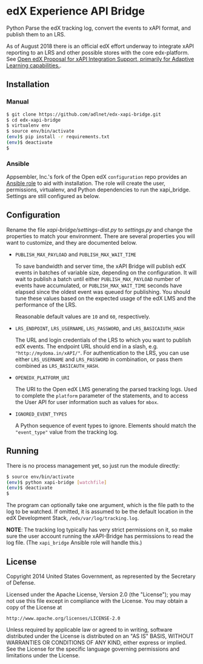 edX Experience API Bridge
=========================

Python Parse the edX tracking log, convert the events to xAPI format, and publish them to an LRS.

As of August 2018 there is an official edX effort underway to integrate xAPI reporting to an LRS and other possible stores with the core edx-platform.  See [Open edX Proposal for xAPI Integration Support, primarily for Adaptive Learning capabilities.](https://github.com/edx/open-edx-proposals/pull/73).


## Installation

### Manual

```sh
$ git clone https://github.com/adlnet/edx-xapi-bridge.git
$ cd edx-xapi-bridge
$ virtualenv env
$ source env/bin/activate
(env)$ pip install -r requirements.txt
(env)$ deactivate
$ 
```

### Ansible

Appsembler, Inc.'s fork of the Open edX `configuration` repo provides an [Ansible role](https://github.com/appsembler/configuration/blob/appsembler/ficus/master/playbooks/roles/xapi_bridge/) to aid with installation.  The role will create the user, permissions, virtualenv, and Python dependencies to run the xapi_bridge.  Settings are still configured as below. 

## Configuration

Rename the file *xapi-bridge/settings-dist.py* to *settings.py* and change the properties to match your environment. There are several properties you will want to customize, and they are documented below.

* `PUBLISH_MAX_PAYLOAD` and `PUBLISH_MAX_WAIT_TIME`

	To save bandwidth and server time, the xAPI Bridge will publish edX events in batches of variable size, depending on the configuration. It will wait to publish a batch until either `PUBLISH_MAX_PAYLOAD` number of events have accumulated, or `PUBLISH_MAX_WAIT_TIME` seconds have elapsed since the oldest event was queued for publishing. You should tune these values based on the expected usage of the edX LMS and the performance of the LRS.
	
	Reasonable default values are `10` and `60`, respectively.

* `LRS_ENDPOINT`, `LRS_USERNAME`, `LRS_PASSWORD`, and `LRS_BASICAIUTH_HASH`

	The URL and login credentials of the LRS to which you want to publish edX events. The endpoint URL should end in a slash, e.g. `"http://mydoma.in/xAPI/"`.  For authentication to the LRS, you can use either `LRS_USERNAME` and `LRS_PASSWORD` in combination, or pass them combined as `LRS_BASICAUTH_HASH`.

* `OPENEDX_PLATFORM_URI`

    The URI to the Open edX LMS generating the parsed tracking logs.  Used to complete the `platform` parameter of the statements, and to access the User API for user information such as values for `mbox`.

* `IGNORED_EVENT_TYPES`
    
    A Python sequence of event types to ignore.  Elements should match the `"event_type"` value from the tracking log.
    

## Running

There is no process management yet, so just run the module directly:

```sh
$ source env/bin/activate
(env)$ python xapi-bridge [watchfile]
(env)$ deactivate
$
```

The program can optionally take one argument, which is the file path to the log to be watched. If omitted, it is assumed to be the default location in the edX Development Stack, `/edx/var/log/tracking.log`.

**NOTE**: The tracking log typically has very strict permissions on it, so make sure the user account running the xAPI-Bridge has permissions to read the log file. (The `xapi_bridge` Ansible role will handle this.)


## License

Copyright 2014 United States Government, as represented by the Secretary of Defense.

Licensed under the Apache License, Version 2.0 (the "License");
you may not use this file except in compliance with the License.
You may obtain a copy of the License at

    http://www.apache.org/licenses/LICENSE-2.0

Unless required by applicable law or agreed to in writing, software
distributed under the License is distributed on an "AS IS" BASIS,
WITHOUT WARRANTIES OR CONDITIONS OF ANY KIND, either express or implied.
See the License for the specific language governing permissions and
limitations under the License.


